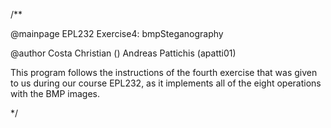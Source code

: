 /**

@mainpage EPL232 Exercise4: bmpSteganography

@author Costa Christian () Andreas Pattichis (apatti01)

This program follows the instructions of the fourth exercise that was given 
to us during our course EPL232, as it implements all of the eight operations 
with the BMP images. 

*/